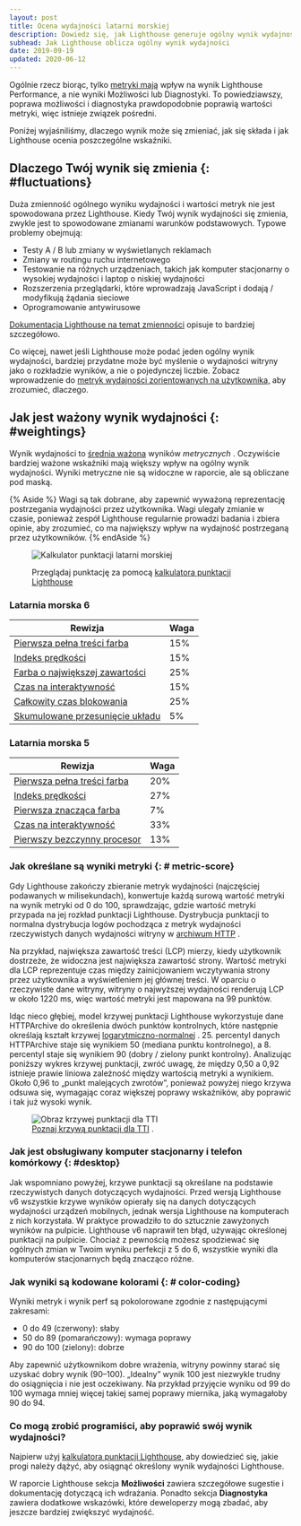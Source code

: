 ```yaml
---
layout: post
title: Ocena wydajności latarni morskiej
description: Dowiedz się, jak Lighthouse generuje ogólny wynik wydajności Twojej strony.
subhead: Jak Lighthouse oblicza ogólny wynik wydajności
date: 2019-09-19
updated: 2020-06-12
---
```


Ogólnie rzecz biorąc, tylko [metryki mają](/lighthouse-performance/#metrics) wpływ na wynik Lighthouse Performance, a nie wyniki Możliwości lub Diagnostyki. To powiedziawszy, poprawa możliwości i diagnostyka prawdopodobnie poprawią wartości metryki, więc istnieje związek pośredni.

Poniżej wyjaśniliśmy, dlaczego wynik może się zmieniać, jak się składa i jak Lighthouse ocenia poszczególne wskaźniki.

## Dlaczego Twój wynik się zmienia {: #fluctuations}

Duża zmienność ogólnego wyniku wydajności i wartości metryk nie jest spowodowana przez Lighthouse. Kiedy Twój wynik wydajności się zmienia, zwykle jest to spowodowane zmianami warunków podstawowych. Typowe problemy obejmują:

- Testy A / B lub zmiany w wyświetlanych reklamach
- Zmiany w routingu ruchu internetowego
- Testowanie na różnych urządzeniach, takich jak komputer stacjonarny o wysokiej wydajności i laptop o niskiej wydajności
- Rozszerzenia przeglądarki, które wprowadzają JavaScript i dodają / modyfikują żądania sieciowe
- Oprogramowanie antywirusowe

[Dokumentacja Lighthouse na temat zmienności](https://github.com/GoogleChrome/lighthouse/blob/master/docs/variability.md) opisuje to bardziej szczegółowo.

Co więcej, nawet jeśli Lighthouse może podać jeden ogólny wynik wydajności, bardziej przydatne może być myślenie o wydajności witryny jako o rozkładzie wyników, a nie o pojedynczej liczbie. Zobacz wprowadzenie do [metryk wydajności zorientowanych na użytkownika,](https://developers.google.com/web/fundamentals/performance/user-centric-performance-metrics) aby zrozumieć, dlaczego.

## Jak jest ważony wynik wydajności {: #weightings}

Wynik wydajności to [średnia ważona](https://www.wikihow.com/Calculate-Weighted-Average#Weighted_Averages_without_Percentages_sub) wyników *metrycznych* . Oczywiście bardziej ważone wskaźniki mają większy wpływ na ogólny wynik wydajności. Wyniki metryczne nie są widoczne w raporcie, ale są obliczane pod maską.

{% Aside %} Wagi są tak dobrane, aby zapewnić wyważoną reprezentację postrzegania wydajności przez użytkownika. Wagi ulegały zmianie w czasie, ponieważ zespół Lighthouse regularnie prowadzi badania i zbiera opinie, aby zrozumieć, co ma największy wpływ na wydajność postrzeganą przez użytkowników. {% endAside %}

<figure class="w-figure">
  <p data-md-type="paragraph"><a href="https://googlechrome.github.io/lighthouse/scorecalc/"></a><img src="./score-calc.png" alt="Kalkulator punktacji latarni morskiej" style="max-width: 600px;"></p>
  <figcaption class="w-figcaption">Przeglądaj punktację za pomocą <a href="https://googlechrome.github.io/lighthouse/scorecalc/">kalkulatora punktacji Lighthouse</a></figcaption>
</figure>

### Latarnia morska 6

<div class="w-table-wrapper">
  <table>
    <thead>
      <tr>
        <th>Rewizja</th>
        <th>Waga</th>
      </tr>
    </thead>
    <tbody>
      <tr>
        <td><a href="/first-contentful-paint/">Pierwsza pełna treści farba</a></td>
        <td>15%</td>
      </tr>
      <tr>
        <td><a href="/speed-index/">Indeks prędkości</a></td>
        <td>15%</td>
      </tr>
      <tr>
        <td><a href="/lcp/">Farba o największej zawartości</a></td>
        <td>25%</td>
      </tr>
      <tr>
        <td><a href="/interactive/">Czas na interaktywność</a></td>
        <td>15%</td>
      </tr>
      <tr>
        <td><a href="/lighthouse-total-blocking-time/">Całkowity czas blokowania</a></td>
        <td>25%</td>
      </tr>
      <tr>
        <td><a href="/cls/">Skumulowane przesunięcie układu</a></td>
        <td>5%</td>
      </tr>
    </tbody>
  </table>
</div>

### Latarnia morska 5

<div class="w-table-wrapper">
  <table>
    <thead>
      <tr>
        <th>Rewizja</th>
        <th>Waga</th>
      </tr>
    </thead>
    <tbody>
      <tr>
        <td><a href="/first-contentful-paint/">Pierwsza pełna treści farba</a></td>
        <td>20%</td>
      </tr>
      <tr>
        <td><a href="/speed-index/">Indeks prędkości</a></td>
        <td>27%</td>
      </tr>
      <tr>
        <td><a href="/first-meaningful-paint/">Pierwsza znacząca farba</a></td>
        <td>7%</td>
      </tr>
      <tr>
        <td><a href="/interactive/">Czas na interaktywność</a></td>
        <td>33%</td>
      </tr>
      <tr>
        <td><a href="/first-cpu-idle/">Pierwszy bezczynny procesor</a></td>
        <td>13%</td>
      </tr>
    </tbody>
  </table>
</div>

### Jak określane są wyniki metryki {: # metric-score}

Gdy Lighthouse zakończy zbieranie metryk wydajności (najczęściej podawanych w milisekundach), konwertuje każdą surową wartość metryki na wynik metryki od 0 do 100, sprawdzając, gdzie wartość metryki przypada na jej rozkład punktacji Lighthouse. Dystrybucja punktacji to normalna dystrybucja logów pochodząca z metryk wydajności rzeczywistych danych wydajności witryny w [archiwum HTTP](https://httparchive.org/) .

Na przykład, największa zawartość treści (LCP) mierzy, kiedy użytkownik dostrzeże, że widoczna jest największa zawartość strony. Wartość metryki dla LCP reprezentuje czas między zainicjowaniem wczytywania strony przez użytkownika a wyświetleniem jej głównej treści. W oparciu o rzeczywiste dane witryny, witryny o najwyższej wydajności renderują LCP w około 1220 ms, więc wartość metryki jest mapowana na 99 punktów.

Idąc nieco głębiej, model krzywej punktacji Lighthouse wykorzystuje dane HTTPArchive do określenia dwóch punktów kontrolnych, które następnie określają kształt krzywej [logarytmiczno-normalnej](https://en.wikipedia.org/wiki/Weber%E2%80%93Fechner_law) . 25. percentyl danych HTTPArchive staje się wynikiem 50 (mediana punktu kontrolnego), a 8. percentyl staje się wynikiem 90 (dobry / zielony punkt kontrolny). Analizując poniższy wykres krzywej punktacji, zwróć uwagę, że między 0,50 a 0,92 istnieje prawie liniowa zależność między wartością metryki a wynikiem. Około 0,96 to „punkt malejących zwrotów”, ponieważ powyżej niego krzywa odsuwa się, wymagając coraz większej poprawy wskaźników, aby poprawić i tak już wysoki wynik.

<figure class="w-figure"><img src="./scoring-curve.png" alt="Obraz krzywej punktacji dla TTI" style="max-width: 600px;"><figcaption class="w-figcaption"><a href="https://www.desmos.com/calculator/o98tbeyt1t">Poznaj krzywą punktacji dla TTI</a> .</figcaption></figure>

### Jak jest obsługiwany komputer stacjonarny i telefon komórkowy {: #desktop}

Jak wspomniano powyżej, krzywe punktacji są określane na podstawie rzeczywistych danych dotyczących wydajności. Przed wersją Lighthouse v6 wszystkie krzywe wyników opierały się na danych dotyczących wydajności urządzeń mobilnych, jednak wersja Lighthouse na komputerach z nich korzystała. W praktyce prowadziło to do sztucznie zawyżonych wyników na pulpicie. Lighthouse v6 naprawił ten błąd, używając określonej punktacji na pulpicie. Chociaż z pewnością możesz spodziewać się ogólnych zmian w Twoim wyniku perfekcji z 5 do 6, wszystkie wyniki dla komputerów stacjonarnych będą znacząco różne.

### Jak wyniki są kodowane kolorami {: # color-coding}

Wyniki metryk i wynik perf są pokolorowane zgodnie z następującymi zakresami:

- 0 do 49 (czerwony): słaby
- 50 do 89 (pomarańczowy): wymaga poprawy
- 90 do 100 (zielony): dobrze

Aby zapewnić użytkownikom dobre wrażenia, witryny powinny starać się uzyskać dobry wynik (90–100). „Idealny” wynik 100 jest niezwykle trudny do osiągnięcia i nie jest oczekiwany. Na przykład przyjęcie wyniku od 99 do 100 wymaga mniej więcej takiej samej poprawy miernika, jaką wymagałoby 90 do 94.

### Co mogą zrobić programiści, aby poprawić swój wynik wydajności?

Najpierw użyj [kalkulatora punktacji Lighthouse,](https://googlechrome.github.io/lighthouse/scorecalc/) aby dowiedzieć się, jakie progi należy dążyć, aby osiągnąć określony wynik wydajności Lighthouse.

W raporcie Lighthouse sekcja **Możliwości** zawiera szczegółowe sugestie i dokumentację dotyczącą ich wdrażania. Ponadto sekcja **Diagnostyka** zawiera dodatkowe wskazówki, które deweloperzy mogą zbadać, aby jeszcze bardziej zwiększyć wydajność.

<!--
We don't think users care about the historical scoring rubrics, but we'd still prefer to keep them around because X
## Historical versions

### Lighthouse 3 and 4

<div class="w-table-wrapper">
  <table>
    <thead>
      <tr>
        <th>Audit</th>
        <th>Weight</th>
      </tr>
    </thead>
    <tbody>
      <tr>
        <td><a href="/first-contentful-paint/">First Contentful Paint</a></td>
        <td>23%</td>
      </tr>
      <tr>
        <td><a href="/speed-index/">Speed Index</a></td>
        <td>27%</td>
      </tr>
      <tr>
        <td><a href="/first-meaningful-paint/">First Meaningful Paint</a></td>
        <td>7%</td>
      </tr>
      <tr>
        <td><a href="/interactive/">Time to Interactive</a></td>
        <td>33%</td>
      </tr>
      <tr>
        <td><a href="/first-cpu-idle/">First CPU Idle</a></td>
      </tr>
    </tbody>
  </table>
</div>

### Lighthouse 2

<div class="w-table-wrapper">
  <table>
    <thead>
      <tr>
        <th>Audit</th>
        <th>Weight</th>
      </tr>
    </thead>
    <tbody>
      <tr>
        <td><a href="/first-contentful-paint/">First Contentful Paint</a></td>
        <td>6%</td>
      </tr>
      <tr>
        <td><a href="/speed-index/">Speed Index</a></td>
        <td>6%</td>
      </tr>
      <tr>
        <td><a href="/first-meaningful-paint/">First Meaningful Paint</a></td>
        <td>29%</td>
      </tr>
      <tr>
        <td><a href="/interactive/">Time to Interactive</a></td>
        <td>29%</td>
      </tr>
      <tr>
        <td><a href="/first-cpu-idle/">First CPU Idle</a></td>
        <td>29%</td>
      </tr>
    </tbody>
  </table>
</div>

-->

